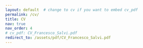 ```yaml
---
layout: default  # change to cv if you want to embed cv_pdf
permalink: /cv/
title: CV
nav: true
nav_order: 4
# cv_pdf: CV_Francesco_Salvi.pdf
redirect_to: /assets/pdf/CV_Francesco_Salvi.pdf
---
```

